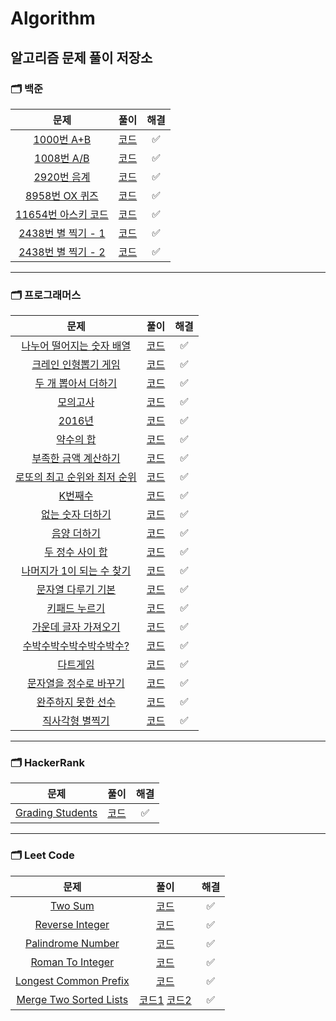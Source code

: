 # Algorithm
알고리즘 문제 풀이 저장소
---
### __🗂 백준__
|문제|풀이|해결|
|:---:|:---:|:---:|
|[1000번 A+B](https://www.acmicpc.net/problem/1000)|[코드](Baekjoon/baekjoon_1000.js)|✅|
|[1008번 A/B](https://www.acmicpc.net/problem/1008)|[코드](Baekjoon/baekjoon_1008.js)|✅|
|[2920번 음계](https://www.acmicpc.net/problem/2920)|[코드](Baekjoon/baekjoon_2920.js)|✅|
|[8958번 OX 퀴즈](https://www.acmicpc.net/problem/8958)|[코드](Baekjoon/baekjoon_8958.js)|✅|
|[11654번 아스키 코드](https://www.acmicpc.net/problem/11654)|[코드](Baekjoon/baekjoon_11654.js)|✅|
|[2438번 별 찍기 - 1](https://www.acmicpc.net/problem/2438)|[코드](Baekjoon/baekjoon_2438.js)|✅|
|[2438번 별 찍기 - 2](https://www.acmicpc.net/problem/2439)|[코드](Baekjoon/baekjoon_2438.js)|✅|
---
### __🗂 프로그래머스__
|문제|풀이|해결|
|:---:|:---:|:---:|
|[나누어 떨어지는 숫자 배열](https://programmers.co.kr/learn/courses/30/lessons/12910)|[코드](Programmers/programmers_12910.js)|✅|
|[크레인 인형뽑기 게임](https://programmers.co.kr/learn/courses/30/lessons/64061)|[코드](Programmers/programmers_64061.js)|✅|
|[두 개 뽑아서 더하기](https://programmers.co.kr/learn/courses/30/lessons/68644)|[코드](Programmers/programmers_68644.js)|✅|
|[모의고사](https://programmers.co.kr/learn/courses/30/lessons/42840)|[코드](Programmers/programmers_42840.js)|✅|
|[2016년](https://programmers.co.kr/learn/courses/30/lessons/12901)|[코드](Programmers/programmers_12901.js)|✅|
|[약수의 합](https://programmers.co.kr/learn/courses/30/lessons/12928)|[코드](Programmers/programmers_12928.js)|✅|
|[부족한 금액 계산하기](https://programmers.co.kr/learn/courses/30/lessons/82612)|[코드](Programmers/programmers_82612.js)|✅|
|[로또의 최고 순위와 최저 순위](https://programmers.co.kr/learn/courses/30/lessons/77484)|[코드](Programmers/programmers_77484.js)|✅|
|[K번째수](https://programmers.co.kr/learn/courses/30/lessons/42748)|[코드](Programmers/programmers_42748.js)|✅|
|[없는 숫자 더하기](https://programmers.co.kr/learn/courses/30/lessons/86051)|[코드](Programmers/programmers_86051.js)|✅|
|[음양 더하기](https://programmers.co.kr/learn/courses/30/lessons/76501)|[코드](Programmers/programmers_76501.js)|✅|
|[두 정수 사이 합](https://programmers.co.kr/learn/courses/30/lessons/12912)|[코드](Programmers/programmers_12912.js)|✅|
|[나머지가 1이 되는 수 찾기](https://programmers.co.kr/learn/courses/30/lessons/87389)|[코드](Programmers/programmers_87389.js)|✅|
|[문자열 다루기 기본](https://programmers.co.kr/learn/courses/30/lessons/12918)|[코드](Programmers/programmers_12918.js)|✅|
|[키패드 누르기](https://programmers.co.kr/learn/courses/30/lessons/67256)|[코드](Programmers/programmers_67256.js)|✅|
|[가운데 글자 가져오기](https://programmers.co.kr/learn/courses/30/lessons/12903)|[코드](Programmers/programmers_12903.js)|✅|
|[수박수박수박수박수박수?](https://programmers.co.kr/learn/courses/30/lessons/12922)|[코드](Programmers/programmers_12922.js)|✅|
|[다트게임](https://programmers.co.kr/learn/courses/30/lessons/17682)|[코드](Programmers/programmers_17682.js)|✅|
|[문자열을 정수로 바꾸기](https://programmers.co.kr/learn/courses/30/lessons/12925)|[코드](Programmers/programmers_12925.js)|✅|
|[완주하지 못한 선수](https://programmers.co.kr/learn/courses/30/lessons/42576)|[코드](Programmers/programmers_42576.js)|✅|
|[직사각형 별찍기](https://programmers.co.kr/learn/courses/30/lessons/12969)|[코드](Programmers/programmers_12969.js)|✅|
---
### __🗂 HackerRank__
|문제|풀이|해결|
|:---:|:---:|:---:|
|[Grading Students](https://www.hackerrank.com/challenges/grading/problem)|[코드](HackerRank/hacker_rank_grading_students.js)|✅|
---
### __🗂 Leet Code__
|문제|풀이|해결|
|:---:|:---:|:---:|
|[Two Sum](https://leetcode.com/problems/two-sum/)|[코드](LeetCode/leetcode_two_sum.js)|✅|
|[Reverse Integer](https://leetcode.com/problems/reverse-integer/)|[코드](LeetCode/leetcode_reverse_integer.js)|✅|
|[Palindrome Number](https://leetcode.com/problems/palindrome-number/)|[코드](LeetCode/leetcode_palindrome_number.js)|✅|
|[Roman To Integer](https://leetcode.com/problems/roman-to-integer/)|[코드](LeetCode/leetcode_roman_to_integer.js)|✅|
|[Longest Common Prefix](https://leetcode.com/problems/longest-common-prefix/)|[코드](LeetCode/leetcode_longest_common_prefix.js)|✅|
|[Merge Two Sorted Lists](https://leetcode.com/problems/merge-two-sorted-lists/)|[코드1](LeetCode/leetcode_merge_sorted_lists.js) [코드2](LeetCode/leetcode_merge_sorted_lists_recursive.js)|✅|